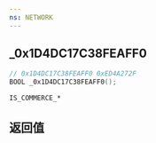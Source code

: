 ```yaml
---
ns: NETWORK
---
```

## _0x1D4DC17C38FEAFF0

```c
// 0x1D4DC17C38FEAFF0 0xED4A272F
BOOL _0x1D4DC17C38FEAFF0();
```

```
IS_COMMERCE_*
```

## 返回值
